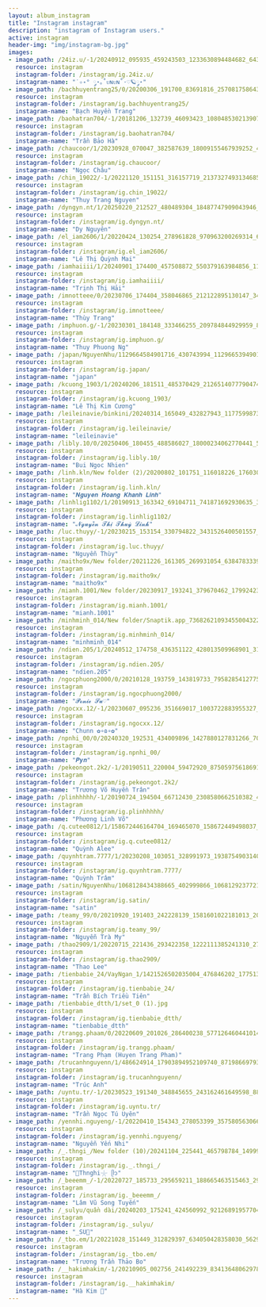 ```yaml
---
layout: album_instagram
title: "Instagram instagram"
description: "instagram of Instagram users."
active: instagram
header-img: "img/instagram-bg.jpg"
images:
- image_path: /24iz.u/-1/20240912_095935_459243503_1233630894484682_643098887340002909_n.jpg
  resource: instagram
  instagram-folder: /instagram/ig.24iz.u/
  instagram-name: "˙✧˖° ༘⋆｡˚ᴜɴᴜɴ˚⋅♡🪐༘⋆"
- image_path: /bachhuyentrang25/0/20200306_191700_83691816_257081758643404_2821182209294011495_n.jpg
  resource: instagram
  instagram-folder: /instagram/ig.bachhuyentrang25/
  instagram-name: "Bạch Huyền Trang"
- image_path: /baohatran704/-1/20181206_132739_46093423_1080485302139078_8903431710154292737_n.jpg
  resource: instagram
  instagram-folder: /instagram/ig.baohatran704/
  instagram-name: "Trần Bảo Hà"
- image_path: /chaucoor/1/20230928_070047_382587639_18009155467939252_4731554120739510917_n.jpg
  resource: instagram
  instagram-folder: /instagram/ig.chaucoor/
  instagram-name: "Ngọc Châu"
- image_path: /chin_19022/-1/20221120_151151_316157719_2137327493134685_3187302902173809504_n.jpg
  resource: instagram
  instagram-folder: /instagram/ig.chin_19022/
  instagram-name: "Thuy Trang Nguyen"
- image_path: /dyngyn.nt/1/20250220_212527_480489304_18487747909043946_1699785561089507805_n.jpg
  resource: instagram
  instagram-folder: /instagram/ig.dyngyn.nt/
  instagram-name: "Dy Nguyên"
- image_path: /el_iam2606/1/20220424_130254_278961828_970963200269314_6475950310667013060_n.jpg
  resource: instagram
  instagram-folder: /instagram/ig.el_iam2606/
  instagram-name: "Lê Thị Quỳnh Mai"
- image_path: /iamhaiiii/1/20240901_174400_457508872_550379163984856_1159785860749409901_n.jpg
  resource: instagram
  instagram-folder: /instagram/ig.iamhaiiii/
  instagram-name: "Trịnh Thị Hải"
- image_path: /imnotteee/0/20230706_174404_358046865_212122895130147_3465706036350743692_n.jpg
  resource: instagram
  instagram-folder: /instagram/ig.imnotteee/
  instagram-name: "Thùy Trang"
- image_path: /imphuon.g/-1/20230301_184148_333466255_209784844929959_870494974932525911_n.jpg
  resource: instagram
  instagram-folder: /instagram/ig.imphuon.g/
  instagram-name: "Thuy Phuong Ng"
- image_path: /japan/NguyenNhu/1129664584901716_430743994_1129665394901635_8252488914385102092_n.jpg
  resource: instagram
  instagram-folder: /instagram/ig.japan/
  instagram-name: "japan"
- image_path: /kcuong_1903/1/20240206_181511_485370429_2126514077790474_4699931617037724680_n.jpg
  resource: instagram
  instagram-folder: /instagram/ig.kcuong_1903/
  instagram-name: "Lê Thị Kim Cương"
- image_path: /leileinavie/binkini/20240314_165049_432827943_1177599873225978_7764645924330358126_n.jpg
  resource: instagram
  instagram-folder: /instagram/ig.leileinavie/
  instagram-name: "leileinavie"
- image_path: /libly.10/0/20250406_180455_488586027_18000234062770441_5722253366666128126_n.jpg
  resource: instagram
  instagram-folder: /instagram/ig.libly.10/
  instagram-name: "Bui Ngoc Nhien"
- image_path: /linh.kln/New folder (2)/20200802_101751_116018226_1760308337450677_1968624485189741110_n.jpg
  resource: instagram
  instagram-folder: /instagram/ig.linh.kln/
  instagram-name: "𝑵𝒈𝒖𝒚𝒆𝒏 𝑯𝒐𝒂𝒏𝒈 𝑲𝒉𝒂𝒏𝒉 𝑳𝒊𝒏𝒉"
- image_path: /linhlig1102/1/20190913_163342_69104711_741871692930635_3799131313269528585_n.jpg
  resource: instagram
  instagram-folder: /instagram/ig.linhlig1102/
  instagram-name: "𝓝𝓰𝓾𝔂𝓮̂̃𝓷 𝓣𝓱𝓲̣ 𝓣𝓱𝓾𝔂̀ 𝓛𝓲𝓷𝓱"
- image_path: /luc.thuyy/-1/20230215_153154_330794822_3431526400501557_6258329910538261556_n.jpg
  resource: instagram
  instagram-folder: /instagram/ig.luc.thuyy/
  instagram-name: "Nguyễn Thùy"
- image_path: /maitho9x/New folder/20211226_161305_269931054_638478333937857_3764819903471248887_n.jpg
  resource: instagram
  instagram-folder: /instagram/ig.maitho9x/
  instagram-name: "maitho9x"
- image_path: /mianh.1001/New folder/20230917_193241_379670462_17992423343214000_28079941155144246_n.jpg
  resource: instagram
  instagram-folder: /instagram/ig.mianh.1001/
  instagram-name: "mianh.1001"
- image_path: /minhminh_014/New folder/Snaptik.app_73682621093455004322.jpg
  resource: instagram
  instagram-folder: /instagram/ig.minhminh_014/
  instagram-name: "minhminh_014"
- image_path: /ndien.205/1/20240512_174758_436351122_428013509968901_314200927198893975_n.jpg
  resource: instagram
  instagram-folder: /instagram/ig.ndien.205/
  instagram-name: "ndien.205"
- image_path: /ngocphuong2000/0/20210128_193759_143819733_795828541277583_366600557517428699_n.jpg
  resource: instagram
  instagram-folder: /instagram/ig.ngocphuong2000/
  instagram-name: "𝓟𝓸𝓷𝓲𝓮 𝓢𝓾♡"
- image_path: /ngocxx.12/-1/20230607_095236_351669017_1003722883955327_5763973491815017961_n.jpg
  resource: instagram
  instagram-folder: /instagram/ig.ngocxx.12/
  instagram-name: "Chunn ✿∘ɷ∘✿"
- image_path: /npnhi_00/0/20240320_192531_434009896_1427880127831266_7010472295001184862_n.jpg
  resource: instagram
  instagram-folder: /instagram/ig.npnhi_00/
  instagram-name: "𝑷𝒚𝒏"
- image_path: /pekeongot.2k2/-1/20190511_220004_59472920_875059756186911_6947914656426542006_n.jpg
  resource: instagram
  instagram-folder: /instagram/ig.pekeongot.2k2/
  instagram-name: "Trương Võ Huyền Trân"
- image_path: /plinhhhhh/-1/20190724_194504_66712430_2308580662510382_469962428154578004_n.jpg
  resource: instagram
  instagram-folder: /instagram/ig.plinhhhhh/
  instagram-name: "Phương Linh Võ"
- image_path: /q.cutee0812/1/158672446164704_169465070_158672449498037_4593768615840575763_n.jpg
  resource: instagram
  instagram-folder: /instagram/ig.q.cutee0812/
  instagram-name: "Quỳnh Alee"
- image_path: /quynhtram.7777/1/20230208_103051_328991973_1938754903140889_1638979020206482867_n.jpg
  resource: instagram
  instagram-folder: /instagram/ig.quynhtram.7777/
  instagram-name: "Quỳnh Trâm"
- image_path: /satin/NguyenNhu/1068128434388665_402999866_1068129237721918_2774767527195796319_n.jpg
  resource: instagram
  instagram-folder: /instagram/ig.satin/
  instagram-name: "satin"
- image_path: /teamy_99/0/20210920_191403_242228139_1581601022181013_2038206486455308856_n.jpg
  resource: instagram
  instagram-folder: /instagram/ig.teamy_99/
  instagram-name: "Nguyễn Trà My"
- image_path: /thao2909/1/20220715_221436_293422358_1222111385241310_2700192611193198812_n.jpg
  resource: instagram
  instagram-folder: /instagram/ig.thao2909/
  instagram-name: "Thao Lee"
- image_path: /tienbabie_24/VayNgan_1/1421526502035004_476846202_1775137220007262_995517188093929203_n.jpg
  resource: instagram
  instagram-folder: /instagram/ig.tienbabie_24/
  instagram-name: "Trần Bích Triều Tiên"
- image_path: /tienbabie_dtth/1/set_0 (1).jpg
  resource: instagram
  instagram-folder: /instagram/ig.tienbabie_dtth/
  instagram-name: "tienbabie_dtth"
- image_path: /trangg.phaam/0/20220609_201026_286400238_577126460441014_2008822719025806882_n.jpg
  resource: instagram
  instagram-folder: /instagram/ig.trangg.phaam/
  instagram-name: "Trang Phạm (Huyen Trang Pham)"
- image_path: /trucanhnguyenn/1/486624914_17903894952109740_8719866979350289535_n.jpg
  resource: instagram
  instagram-folder: /instagram/ig.trucanhnguyenn/
  instagram-name: "Trúc Anh"
- image_path: /uyntu.tr/-1/20230523_191340_348845655_243162461649598_8833001784888118270_n.jpg
  resource: instagram
  instagram-folder: /instagram/ig.uyntu.tr/
  instagram-name: "Trần Ngọc Tú Uyên"
- image_path: /yennhi.nguyeng/-1/20220410_154343_278053399_357580563066843_1359707325887893549_n.jpg
  resource: instagram
  instagram-folder: /instagram/ig.yennhi.nguyeng/
  instagram-name: "Nguyễn Yến Nhi"
- image_path: /_.thngi_/New folder (10)/20241104_225441_465798784_1499909254027382_9193452909904676490_n.jpg
  resource: instagram
  instagram-folder: /instagram/ig._.thngi_/
  instagram-name: "🐚Thnghi𓇼 ᥫ᭡"
- image_path: /_beeemm_/-1/20220727_185733_295659211_188665463515463_2947209009069416101_n.jpg
  resource: instagram
  instagram-folder: /instagram/ig._beeemm_/
  instagram-name: "Lâm Vũ Song Tuyến"
- image_path: /_sulyu/quần dài/20240203_175241_424560992_921268919577047_8169774877679407313_n.jpg
  resource: instagram
  instagram-folder: /instagram/ig._sulyu/
  instagram-name: "_SU🎀"
- image_path: /_tbo.em/1/20221028_151449_312829397_634050428358030_5629274324396254580_n.jpg
  resource: instagram
  instagram-folder: /instagram/ig._tbo.em/
  instagram-name: "Trương Trần Thảo Bo"
- image_path: /__hakimhakim/-1/20210905_002756_241492239_834136480629786_2891625760871982240_n.jpg
  resource: instagram
  instagram-folder: /instagram/ig.__hakimhakim/
  instagram-name: "Hà Kim 🧸"
---
```

